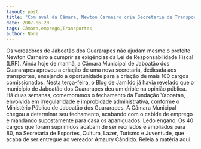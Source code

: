 ```yaml
---
layout: post
title: "Com aval da Câmara, Newton Carneiro cria Secretaria de Transportes e emprego para 100 cargos comissionados"
date: 2007-06-20
tags: Câmara,emprego,Transportes
author: None
---
```

Os vereadores de Jaboat&atilde;o dos Guararapes n&atilde;o ajudam mesmo o prefeito Newton Carneiro a cumprir as exig&ecirc;ncias da Lei de Responsabilidade Fiscal (LRF).
Ainda hoje de manh&atilde;, a C&acirc;mara Municipal de Jaboat&atilde;o dos Guararapes aprovou a cria&ccedil;&atilde;o de uma nova secretaria, dedicada aos transportes, ensejando a oportunidade para a cria&ccedil;&atilde;o de mais 100 cargos comissionados.
Nesta ter&ccedil;a-feira, o Blog de Jamildo j&aacute; havia revelado que o munic&iacute;pio de Jaboat&atilde;o dos Guararapes deu um drible na opini&atilde;o p&uacute;blica.
H&aacute; duas semanas, comemoramos o fechamento da Funda&ccedil;&atilde;o Yapoatan, envolvida em irregularidade e improbidade administrativa, conforme o Minist&eacute;rio P&uacute;blico de Jaboat&atilde;o dos Guararapes.
A C&acirc;mara Municipal chegou a determinar seu fechamento, acabando com o cabide de emprego e mandando supostamente para casa os apaniguados. Ledo engano. Os 40 cargos que foram suprimidos acabam de ser recriados e ampliados para 80, na Secretaria de Esportes, Cultura, Lazer, Turismo e Juventude, que acaba de ser entregue ao vereador Amaury C&acirc;ndido.
Releia a mat&eacute;ria aqui. 